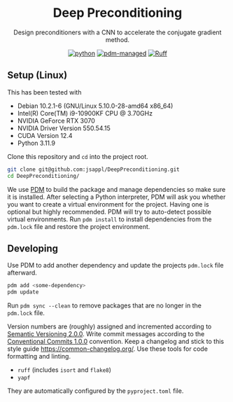 <div align="center">

# Deep Preconditioning

Design preconditioners with a CNN to accelerate the conjugate gradient method.

[![python](https://img.shields.io/badge/python-%3E%3D3.11-blue?logo=python)]()
[![pdm-managed](https://img.shields.io/badge/pdm-managed-blueviolet)](https://pdm.fming.dev)
[![Ruff](https://img.shields.io/endpoint?url=https://raw.githubusercontent.com/astral-sh/ruff/main/assets/badge/v2.json)](https://github.com/astral-sh/ruff)

</div>

## Setup (Linux)

This has been tested with

* Debian 10.2.1-6 (GNU/Linux 5.10.0-28-amd64 x86_64)
* Intel(R) Core(TM) i9-10900KF CPU @ 3.70GHz
* NVIDIA GeForce RTX 3070
* NVIDIA Driver Version 550.54.15
* CUDA Version 12.4
* Python 3.11.9

Clone this repository and `cd` into the project root.

```bash
git clone git@github.com:jsappl/DeepPreconditioning.git
cd DeepPreconditioning/
```

We use [PDM](https://pdm-project.org/en/stable/) to build the package and manage dependencies so make sure it is installed.
After selecting a Python interpreter, PDM will ask you whether you want to create a virtual environment for the project.
Having one is optional but highly recommended.
PDM will try to auto-detect possible virtual environments.
Run `pdm install` to install dependencies from the `pdm.lock` file and restore the project environment.

## Developing

Use PDM to add another dependency and update the projects `pdm.lock` file afterward.

```bash
pdm add <some-dependency>
pdm update
```

Run `pdm sync --clean` to remove packages that are no longer in the `pdm.lock` file.

Version numbers are (roughly) assigned and incremented according to [Semantic Versioning 2.0.0](https://semver.org/spec/v2.0.0.html).
Write commit messages according to the [Conventional Commits 1.0.0](https://www.conventionalcommits.org/en/v1.0.0/) convention.
Keep a changelog and stick to this style guide <https://common-changelog.org/>.
Use these tools for code formatting and linting.

- `ruff` (includes `isort` and `flake8`)
- `yapf`

They are automatically configured by the `pyproject.toml` file.
